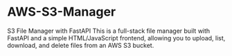 # AWS-S3-Manager
 S3 File Manager with FastAPI This is a full-stack file manager built with FastAPI and a simple HTML/JavaScript frontend, allowing you to upload, list, download, and delete files from an AWS S3 bucket.
